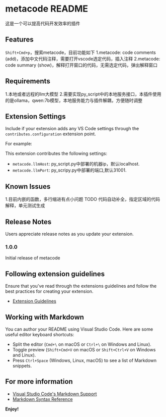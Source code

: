 # metacode README
这是一个可以提高代码开发效率的插件

## Features
`Shift+Cmd+p`，搜索metacode，目前功能如下
1.metacode: code comments (add)，添加中文代码注释，需要打开vscode选定代码，插入注释
2.metacode: code summary (show)，解释打开窗口的代码，无需选定代码，弹出解释窗口

## Requirements

1.本地或者远程的llm大模型
2.需要实现py_script中的本地服务接口，本插件使用的是ollama，qwen:7b模型，本地服务能力与插件解耦，方便随时调整

## Extension Settings

Include if your extension adds any VS Code settings through the `contributes.configuration` extension point.

For example:

This extension contributes the following settings:

* `metacode.llmHost`: py_script.py中部署的机器ip，默认localhost.
* `metacode.llmPort`: py_scripy.py中部署的端口,默认31001.

## Known Issues

1.目前内嵌的函数，多行缩进有点小问题
TODO 代码自动补全，指定区域的代码解释，单元测试生成

## Release Notes

Users appreciate release notes as you update your extension.

### 1.0.0

Initial release of metacode


## Following extension guidelines

Ensure that you've read through the extensions guidelines and follow the best practices for creating your extension.

* [Extension Guidelines](https://code.visualstudio.com/api/references/extension-guidelines)

## Working with Markdown

You can author your README using Visual Studio Code. Here are some useful editor keyboard shortcuts:

* Split the editor (`Cmd+\` on macOS or `Ctrl+\` on Windows and Linux).
* Toggle preview (`Shift+Cmd+V` on macOS or `Shift+Ctrl+V` on Windows and Linux).
* Press `Ctrl+Space` (Windows, Linux, macOS) to see a list of Markdown snippets.

## For more information

* [Visual Studio Code's Markdown Support](http://code.visualstudio.com/docs/languages/markdown)
* [Markdown Syntax Reference](https://help.github.com/articles/markdown-basics/)

**Enjoy!**

